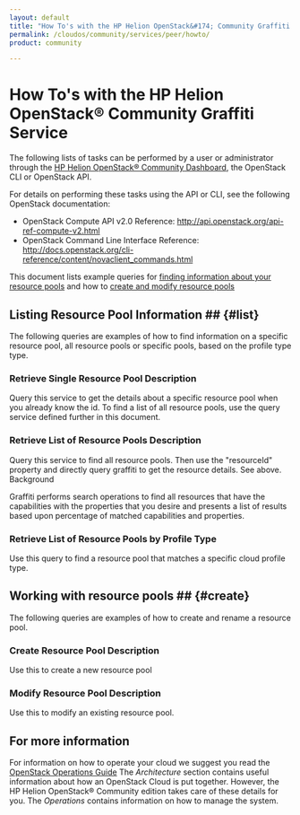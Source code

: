 ```yaml
---
layout: default
title: "How To's with the HP Helion OpenStack&#174; Community Graffiti Service"
permalink: /cloudos/community/services/peer/howto/
product: community

---
```

# How To's with the HP Helion OpenStack&#174; Community Graffiti Service #

<!-- Taken from https://rndwiki2.atlanta.hp.com/confluence/display/cloudos/Peer%28Graffiti%29+Service+Interface+%28version+1%29+G2 -->

The following lists of tasks can be performed by a user or administrator through the [HP Helion OpenStack&#174; Community Dashboard](/cloudos/community/services/dashboard/overview/), the OpenStack CLI or OpenStack API.

For details on performing these tasks using the API or CLI, see the following OpenStack documentation:

- OpenStack Compute API v2.0 Reference:
http://api.openstack.org/api-ref-compute-v2.html
- OpenStack Command Line Interface Reference:
http://docs.openstack.org/cli-reference/content/novaclient_commands.html


This document lists example queries for [finding information about your resource pools](#list) and how to [create and modify resource pools](#create)

## Listing Resource Pool Information ## {#list}

The following queries are examples of how to find information on a specific resource pool, all resource pools or specific pools, based on the profile type type.

### Retrieve Single Resource Pool Description ###

Query this service to get the details about a specific resource pool when you already know the id. To find a list of all resource pools, use the query service defined further in this document.

<!--
Example GET request to retrieve a specific resource pool:

GET /1/resource/12341234123412341234123412341234 HTTP/1.1
X-Auth-Token: (UUID or PKI Keystone Token)
Accept: application/json

Example GET response:
HTTP/1.1 200 Ok`	json
 
{
   "name":"grizzly_pool",
   "scope":"user_project",
   "properties":{
 
   },
   "requirements":[
 
   ],
   "capabilities":[
      {
         "name":"openstack",
         "capability_type_name":"cloud_os_resource_pool",
         "capability_type_namespace":"urn:x-hp:2013-1:cloudos:types:capabilities",
         "properties":{
            "name":"openstack",
            "user_id":"e8e12301b89a4e73bce5bdfa9be4ced2",
            "project_id":"a72016d1cb61416e9f8285982a0d4d5e",
            "domain_id":"a72016d1cb61416e9f8285982a0d4d5e",
            "region_id":"RegionOne",
            "type":"openstack",
            "version":"Grizzly",
            "state":"ACTIVE",
            "provider_url":"http://192.168.124.81:5000/v2.0/tokens",
            "provider_user_name":"test_admin",
            "provider_password":"quasarqa",
            "provider_project_id":"b544974eebc34927b77baae424ab81d0",
            "provider_user_domain_name":"default",
            "provider_project_domain_name":"default",
            "cloud_profile_type":"hp_cos_grizzly"
         }
      },
      {
         "name":"chef-demo",
         "capability_type_name":"chef_service",
         "capability_type_namespace":"urn:x-hp:2013-1:cloudos:types:capabilities",
         "properties":{
            "flavor_id":2,
            "model":"chef",
            "name":"chef-demo",
            "type":"config_manager",
            "image_id":"02c6b86a-891a-445b-97ca-c11e8767abb2",
            "version":"10.14.2"
         }
      },
      {
         "name":"loadbalancerv2",
         "capability_type_name":"loadbalancer_service",
         "capability_type_namespace":"urn:x-hp:2013-1:cloudos:types:capabilities",
         "properties":{
            "flavor_id":2,
            "model":"haproxy",
            "name":"loadbalancerv2",
            "type":"load_balancer",
            "image_id":"3b624b52-2126-41f0-82d8-b87cdc60216d",
            "version":"1.4.21"
         }
      }
   ]
} 

-->
### Retrieve List of Resource Pools Description ###

Query this service to find all resource pools. Then use the "resourceId" property and directly query graffiti to get the resource details. See above.
Background

Graffiti performs search operations to find all resources that have the capabilities with the properties that you desire and presents a list of results based upon percentage of matched capabilities and properties.

<!--

    Methods: GET
    Required Request Headers: X-Auth-Token
    Optional query parameters: cloud_profile_type.
    Accepted Request Media Types: application/json, application/xml, application/atom+xml
    Supported Response Media Types: application/json, application/atom+xml (POST also supports application/xml)
    Response Body: list of resource pools in the specified content type.
    Status Codes: 200, 400, 404, 405, 406, 500

Example GET request to select all available resource pools based on the provided token:
GET /1/resource?query=cloud_os_resource_pool[namespace EQ 'urn:x-hp:2013-1:cloudos:types:capabilities'] HTTP/1.1
X-Auth-Token: (UUID or PKI Keystone Token)
Accept: application/json

Example GET response:
HTTP/1.1 200 Ok
Content-Type: application/json
 
[
   {
      "resourceId":8465,
      "@link":"http://localhost:21091/1/resource/8465",
      "match":{
         "percentage":100,
         "capabilities":[
            {
               "name":"cloud_os_resource_pool",
               "namespace":"'urn:x-hp:2013-1:cloudos:types:capabilities'",
               "properties":[
 
               ]
            }
         ]
      }
   },
   {
      "resourceId":8668,
      "@link":"http://localhost:21091/1/resource/8668",
      "match":{
         "percentage":100,
         "capabilities":[
            {
               "name":"resource_pool",
               "namespace":"'urn:x-hp:2013-1:cloudos:types:capabilities'",
               "properties":[
 
               ]
            }
         ]
      }
   }
]

-->
### Retrieve List of Resource Pools by Profile Type ###

Use this query to find a resource pool that matches a specific cloud profile type.
<!--
Example GET request to select all resource pools that matches the specified cloud profile type based on the provided token:
GET /1/resource?query=cloud_os_resource_pool[namespace EQ 'urn:x-hp:2013-1:cloudos:types:capabilities' and cloud_profile_type EQ 'hp_cos_grizzly'] HTTP/1.1
X-Auth-Token: (UUID or PKI Keystone Token)
Accept: application/json

Example GET response:
HTTP/1.1 200 Ok
Content-Type: application/json
 
[
    {
        "resourceId": 8465,
        "@link": "http://localhost:21091/1/resource/8465",
        "match": {
            "percentage": 100,
            "capabilities": [
                {
                    "name": "cloud_os_resource_pool",
                    "namespace": "'urn:x-hp:2013-1:cloudos:types:capabilities'",
                    "properties": [
                        "cloud_profile_type (EQ)"
                    ]
                }
            ]
        }
    },
    {
        "resourceId": 8668,
        "@link": "http://localhost:21091/1/resource/8668",
        "match": {
            "percentage": 100,
            "capabilities": [
                {
                    "name": "cloud_os_resource_pool",
                    "namespace": "'urn:x-hp:2013-1:cloudos:types:capabilities'",
                    "properties": [
                        "cloud_profile_type (EQ)"
                    ]
                }
            ]
        }
    }
]
-->

## Working with resource pools ## {#create}

The following queries are examples of how to create and rename a resource pool.

### Create Resource Pool Description ###

Use this to create a new resource pool
<!--
Example POST request to submit a new resource pool:
POST /1/resource_list HTTP/1.1
X-Auth-Token: (UUID or PKI Keystone Token)
Accept: application/json
Content-Type: application/json
 
{
   "name":"grizzly_pool",
   "scope":"user_project",
   "properties":{
 
   },
   "requirements":[
 
   ],
   "capabilities":[
      {
         "name":"openstack",
         "capability_type_name":"cloud_os_resource_pool",
         "capability_type_namespace":"urn:x-hp:2013-1:cloudos:types:capabilities",
         "properties":{
            "name":"openstack",
            "region_id":"RegionOne",
            "type":"openstack",
            "version":"Grizzly",
            "state":"ACTIVE",
            "provider_url":"http://192.168.124.81:5000/v2.0/tokens",
            "provider_user_name":"test_admin",
            "provider_password":"quasarqa",
            "provider_project_id":"b544974eebc34927b77baae424ab81d0",
            "provider_user_domain_name":"default",
            "provider_project_domain_name":"default",
            "cloud_profile_type":"hp_cos_grizzly"
         }
      },
      {
         "name":"chef-demo",
         "capability_type_name":"chef_service",
         "capability_type_namespace":"urn:x-hp:2013-1:cloudos:types:capabilities",
         "properties":{
            "flavor_id":2,
            "model":"chef",
            "name":"chef-demo",
            "type":"config_manager",
            "image_id":"02c6b86a-891a-445b-97ca-c11e8767abb2",
            "version":"10.14.2"
         }
      },
      {
         "name":"loadbalancerv2",
         "capability_type_name":"loadbalancer_service",
         "capability_type_namespace":"urn:x-hp:2013-1:cloudos:types:capabilities",
         "properties":{
            "flavor_id":2,
            "model":"haproxy",
            "name":"loadbalancerv2",
            "type":"load_balancer",
            "image_id":"3b624b52-2126-41f0-82d8-b87cdc60216d",
            "version":"1.4.21"
         }
      }
   ]
}

Example POST response:
HTTP/1.1 201 Created
Location: /1/resource/12341234123412341234123412341234
 
Content-Type: application/json
 
{
    "message": "A unique identifier for the created directory resource.",
    "id": "12341234123412341234123412341234"
}
-->

### Modify Resource Pool Description ###

Use this to modify an existing resource pool.

<!--
Example PUT request to update a resource pool:
PUT /1/resource/capability/12345/3434 HTTP/1.1
X-Auth-Token: (UUID or PKI Keystone Token)
Accept: application/json
Content-Type: application/json
 
{
         "name":"openstack",
         "capability_type_name":"cloud_os_resource_pool",
         "capability_type_namespace":"urn:x-hp:2013-1:cloudos:types:capabilities",
         "properties":{
            "name":"openstack",
            "region_id":"RegionOne",
            "type":"openstack",
            "version":"Essex",
            "state":"ACTIVE",
            "provider_url":"http://192.168.124.81:5000/v2.0/tokens",
            "provider_user_name":"test_admin",
            "provider_password":"quasarqa",
            "provider_project_id":"b544974eebc34927b77baae424ab81d0",
            "provider_user_domain_name":"default",
            "provider_project_domain_name":"default",
            "cloud_profile_type":"hp_cos_essex"
         }
}

Example PUT response:
HTTP/1.1 202 Accepted
Content-Type: application/json
Delete Resource Pool Description

Same as PUT. Delete is not hard delete. Soft delete by updating the "state" property on capability_type "cloud_os_resource_pool" to "DELETED".

-->

## For more information ##

For information on how to operate your cloud we suggest you read the [OpenStack Operations Guide](http://docs.openstack.org/ops/) The *Architecture* section contains useful information about how an OpenStack Cloud is put together. However, the HP Helion OpenStack&#174; Community edition takes care of these details for you. The *Operations* contains information on how to manage the system.

<!-- hide me Also see the Help topics that are available in the Operational Dashboard and Administration Dashboard.  Website copies are available:

* [HP Cloud OS Operational Dashboard Help](/cloudos/manage/operational-dashboard/)
* [HP Cloud OS Administration Dashboard Help](/cloudos/manage/administration-dashboard/) -->